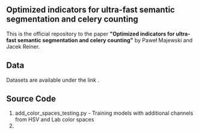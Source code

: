 ## Optimized indicators for ultra-fast semantic segmentation and celery counting
This is the official repository to the paper **"Optimized indicators for ultra-fast semantic segmentation and celery counting"** by Paweł Majewski and Jacek Reiner.

## Data

Datasets  are available under the link .

## Source Code

1) add_color_spaces_testing.py - Training models with additional channels from HSV and Lab color spaces
2) 

